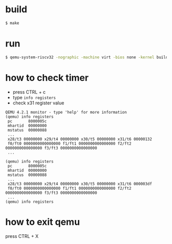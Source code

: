 # build

```sh
$ make
```

# run

```sh
$ qemu-system-riscv32 -nographic -machine virt -bios none -kernel build/timer.elf
```

# how to check timer

* press CTRL + c
* type `info registers`
* check x31 register value

```
QEMU 4.2.1 monitor - type 'help' for more information
(qemu) info registers
 pc       8000005c
 mhartid  00000000
 mstatus  00000088
 ...
 x28/t3 00000000 x29/t4 00000000 x30/t5 00000000 x31/t6 00000132
 f0/ft0 0000000000000000 f1/ft1 0000000000000000 f2/ft2 0000000000000000 f3/ft3 0000000000000000
 ...

(qemu) info registers
 pc       8000005c
 mhartid  00000000
 mstatus  00000088
 ...
 x28/t3 00000000 x29/t4 00000000 x30/t5 00000000 x31/t6 000003df
 f0/ft0 0000000000000000 f1/ft1 0000000000000000 f2/ft2 0000000000000000 f3/ft3 0000000000000000
 ...
(qemu) info registers
```

# how to exit qemu

press CTRL + X
